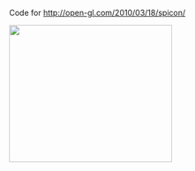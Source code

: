 Code for http://open-gl.com/2010/03/18/spicon/

<img title="spicon" src="http://alibad.files.wordpress.com/2010/03/spicon.jpg" alt="" width="295" height="249" />